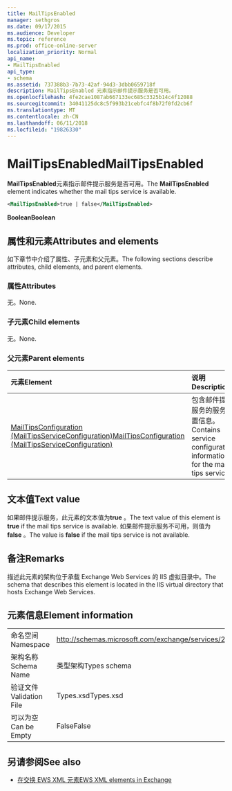 ```yaml
---
title: MailTipsEnabled
manager: sethgros
ms.date: 09/17/2015
ms.audience: Developer
ms.topic: reference
ms.prod: office-online-server
localization_priority: Normal
api_name:
- MailTipsEnabled
api_type:
- schema
ms.assetid: 737388b3-7b73-42af-94d3-3dbb0659718f
description: MailTipsEnabled 元素指示邮件提示服务是否可用。
ms.openlocfilehash: 4fe2cae1087ab667133ec685c3325b14c4f12088
ms.sourcegitcommit: 34041125dc8c5f993b21cebfc4f8b72f0fd2cb6f
ms.translationtype: MT
ms.contentlocale: zh-CN
ms.lasthandoff: 06/11/2018
ms.locfileid: "19826330"
---
```

# <a name="mailtipsenabled"></a><span data-ttu-id="00d44-103">MailTipsEnabled</span><span class="sxs-lookup"><span data-stu-id="00d44-103">MailTipsEnabled</span></span>

<span data-ttu-id="00d44-104">**MailTipsEnabled**元素指示邮件提示服务是否可用。</span><span class="sxs-lookup"><span data-stu-id="00d44-104">The **MailTipsEnabled** element indicates whether the mail tips service is available.</span></span> 
  
```xml
<MailTipsEnabled>true | false</MailTipsEnabled>
```

 <span data-ttu-id="00d44-105">**Boolean**</span><span class="sxs-lookup"><span data-stu-id="00d44-105">**Boolean**</span></span>
## <a name="attributes-and-elements"></a><span data-ttu-id="00d44-106">属性和元素</span><span class="sxs-lookup"><span data-stu-id="00d44-106">Attributes and elements</span></span>

<span data-ttu-id="00d44-107">如下章节中介绍了属性、子元素和父元素。</span><span class="sxs-lookup"><span data-stu-id="00d44-107">The following sections describe attributes, child elements, and parent elements.</span></span>
  
### <a name="attributes"></a><span data-ttu-id="00d44-108">属性</span><span class="sxs-lookup"><span data-stu-id="00d44-108">Attributes</span></span>

<span data-ttu-id="00d44-109">无。</span><span class="sxs-lookup"><span data-stu-id="00d44-109">None.</span></span>
  
### <a name="child-elements"></a><span data-ttu-id="00d44-110">子元素</span><span class="sxs-lookup"><span data-stu-id="00d44-110">Child elements</span></span>

<span data-ttu-id="00d44-111">无。</span><span class="sxs-lookup"><span data-stu-id="00d44-111">None.</span></span>
  
### <a name="parent-elements"></a><span data-ttu-id="00d44-112">父元素</span><span class="sxs-lookup"><span data-stu-id="00d44-112">Parent elements</span></span>

|<span data-ttu-id="00d44-113">**元素**</span><span class="sxs-lookup"><span data-stu-id="00d44-113">**Element**</span></span>|<span data-ttu-id="00d44-114">**说明**</span><span class="sxs-lookup"><span data-stu-id="00d44-114">**Description**</span></span>|
|:-----|:-----|
|[<span data-ttu-id="00d44-115">MailTipsConfiguration (MailTipsServiceConfiguration)</span><span class="sxs-lookup"><span data-stu-id="00d44-115">MailTipsConfiguration (MailTipsServiceConfiguration)</span></span>](mailtipsconfiguration-mailtipsserviceconfiguration.md) <br/> |<span data-ttu-id="00d44-116">包含邮件提示服务的服务配置信息。</span><span class="sxs-lookup"><span data-stu-id="00d44-116">Contains service configuration information for the mail tips service.</span></span>  <br/> |
   
## <a name="text-value"></a><span data-ttu-id="00d44-117">文本值</span><span class="sxs-lookup"><span data-stu-id="00d44-117">Text value</span></span>

<span data-ttu-id="00d44-118">如果邮件提示服务，此元素的文本值为**true** 。</span><span class="sxs-lookup"><span data-stu-id="00d44-118">The text value of this element is **true** if the mail tips service is available.</span></span> <span data-ttu-id="00d44-119">如果邮件提示服务不可用，则值为**false** 。</span><span class="sxs-lookup"><span data-stu-id="00d44-119">The value is **false** if the mail tips service is not available.</span></span> 
  
## <a name="remarks"></a><span data-ttu-id="00d44-120">备注</span><span class="sxs-lookup"><span data-stu-id="00d44-120">Remarks</span></span>

<span data-ttu-id="00d44-121">描述此元素的架构位于承载 Exchange Web Services 的 IIS 虚拟目录中。</span><span class="sxs-lookup"><span data-stu-id="00d44-121">The schema that describes this element is located in the IIS virtual directory that hosts Exchange Web Services.</span></span>
  
## <a name="element-information"></a><span data-ttu-id="00d44-122">元素信息</span><span class="sxs-lookup"><span data-stu-id="00d44-122">Element information</span></span>

|||
|:-----|:-----|
|<span data-ttu-id="00d44-123">命名空间</span><span class="sxs-lookup"><span data-stu-id="00d44-123">Namespace</span></span>  <br/> |http://schemas.microsoft.com/exchange/services/2006/types  <br/> |
|<span data-ttu-id="00d44-124">架构名称</span><span class="sxs-lookup"><span data-stu-id="00d44-124">Schema Name</span></span>  <br/> |<span data-ttu-id="00d44-125">类型架构</span><span class="sxs-lookup"><span data-stu-id="00d44-125">Types schema</span></span>  <br/> |
|<span data-ttu-id="00d44-126">验证文件</span><span class="sxs-lookup"><span data-stu-id="00d44-126">Validation File</span></span>  <br/> |<span data-ttu-id="00d44-127">Types.xsd</span><span class="sxs-lookup"><span data-stu-id="00d44-127">Types.xsd</span></span>  <br/> |
|<span data-ttu-id="00d44-128">可以为空</span><span class="sxs-lookup"><span data-stu-id="00d44-128">Can be Empty</span></span>  <br/> |<span data-ttu-id="00d44-129">False</span><span class="sxs-lookup"><span data-stu-id="00d44-129">False</span></span>  <br/> |
   
## <a name="see-also"></a><span data-ttu-id="00d44-130">另请参阅</span><span class="sxs-lookup"><span data-stu-id="00d44-130">See also</span></span>



- [<span data-ttu-id="00d44-131">在交换 EWS XML 元素</span><span class="sxs-lookup"><span data-stu-id="00d44-131">EWS XML elements in Exchange</span></span>](ews-xml-elements-in-exchange.md)

